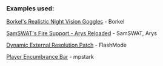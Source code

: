 ### Examples used:

[Borkel's Realistic Night Vision Goggles](https://github.com/Borkel/RealisticNVG-client-2/tree/master) - Borkel

[SamSWAT's Fire Support - Arys Reloaded](https://github.com/Nympfonic/SamSWAT.FireSupport.ArysReloaded) - SamSWAT, Arys

[Dynamic External Resolution Patch](https://github.com/MrFlashMode/SPT-Dynamic-External-Resolution) - FlashMode

[Player Encumbrance Bar](https://github.com/mpstark/SPT-PlayerEncumbranceBar) - mpstark